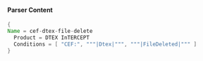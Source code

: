 #### Parser Content
```Java
{
Name = cef-dtex-file-delete
  Product = DTEX InTERCEPT
  Conditions = [ "CEF:", """|Dtex|""", """|FileDeleted|""" ]
}
```
